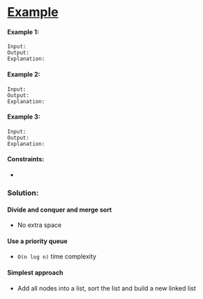 ﻿# [Example]()

#### Example 1:
```
Input: 
Output: 
Explanation:
``` 

#### Example 2:
```
Input: 
Output: 
Explanation:
``` 

#### Example 3:
```
Input: 
Output: 
Explanation:
```

#### Constraints:

-


### Solution:

#### Divide and conquer and merge sort
- No extra space

#### Use a priority queue
- `O(n log n)` time complexity

#### Simplest approach

- Add all nodes into a list, sort the list and build a new linked list